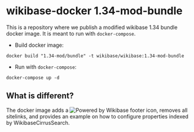 # wikibase-docker 1.34-mod-bundle

This is a repository where we publish a modified wikibase 1.34 bundle docker image. It is meant to run with `docker-compose`.

* Build docker image:
```
docker build "1.34-mod/bundle" -t wikibase/wikibase:1.34-mod-bundle
```

* Run with `docker-compose`:

```
docker-compose up -d
```

## What is different?
The docker image adds a ![Powered by Wikibase](https://upload.wikimedia.org/wikipedia/commons/thumb/1/1c/Powered_by_Wikibase.svg/88px-Powered_by_Wikibase.svg.png) footer icon, removes all sitelinks, and provides an example on how to configure properties indexed by WikibaseCirrusSearch.
